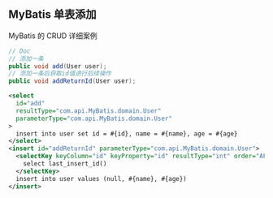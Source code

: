 ## MyBatis 单表添加

<RouteLink to="/admin/Java/Java进阶/MyBatis/MyBatis的CRUD">MyBatis 的 CRUD 详细案例</RouteLink>

```java
// Doc
// 添加一条
public void add(User user);
// 添加一条后获取id值进行后续操作
public void addReturnId(User user);
```

```xml
<select
  id="add"
  resultType="com.api.MyBatis.domain.User"
  parameterType="com.api.MyBatis.domain.User"
>
  insert into user set id = #{id}, name = #{name}, age = #{age}
</select>
<insert id="addReturnId" parameterType="com.api.MyBatis.domain.User">
  <selectKey keyColumn="id" keyProperty="id" resultType="int" order="AFTER">
    select last_insert_id()
  </selectKey>
  insert into user values (null, #{name}, #{age})
</insert>
```
